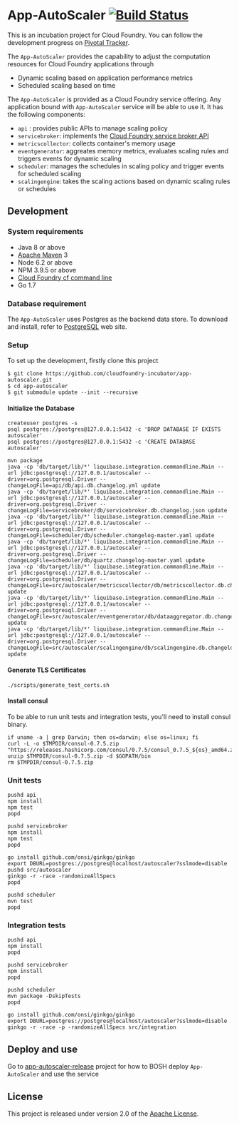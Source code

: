 <link href="https://raw.github.com/clownfart/Markdown-CSS/master/markdown.css" rel="stylesheet"></link>

# App-AutoScaler [![Build Status](https://travis-ci.org/cloudfoundry-incubator/app-autoscaler.svg?branch=develop)](https://travis-ci.org/cloudfoundry-incubator/app-autoscaler)

This is an incubation project for Cloud Foundry. You can follow the development progress on [Pivotal Tracker][t].

The `App-AutoScaler` provides the capability to adjust the computation resources for Cloud Foundry applications through

* Dynamic scaling based on application performance metrics
* Scheduled scaling based on time

The `App-AutoScaler` is provided as a Cloud Foundry service offering. Any application bound with `App-AutoScaler` service will be able to use it. It has the following components:

* `api` : provides public APIs to manage scaling policy
* `servicebroker`: implements the [Cloud Foundry service broker API][k]
* `metricscollector`: collects container's memory usage
* `eventgenerator`: aggreates memory metrics, evaluates scaling rules and triggers events for dynamic scaling
* `scheduler`: manages the schedules in scaling policy and trigger events for scheduled scaling
* `scalingengine`: takes the scaling actions based on dynamic scaling rules or schedules


## Development

### System requirements

* Java 8 or above
* [Apache Maven][b] 3
* Node 6.2 or above
* NPM 3.9.5 or above
* [Cloud Foundry cf command line][f]
* Go 1.7

### Database requirement

The `App-AutoScaler` uses Postgres as the backend data store. To download and install, refer to [PostgreSQL][p] web site.


### Setup

To set up the development, firstly clone this project

```shell
$ git clone https://github.com/cloudfoundry-incubator/app-autoscaler.git
$ cd app-autoscaler
$ git submodule update --init --recursive
```


#### Initialize the Database

```shell
createuser postgres -s
psql postgres://postgres@127.0.0.1:5432 -c 'DROP DATABASE IF EXISTS autoscaler'
psql postgres://postgres@127.0.0.1:5432 -c 'CREATE DATABASE autoscaler'

mvn package
java -cp 'db/target/lib/*' liquibase.integration.commandline.Main --url jdbc:postgresql://127.0.0.1/autoscaler --driver=org.postgresql.Driver --changeLogFile=api/db/api.db.changelog.yml update
java -cp 'db/target/lib/*' liquibase.integration.commandline.Main --url jdbc:postgresql://127.0.0.1/autoscaler --driver=org.postgresql.Driver --changeLogFile=servicebroker/db/servicebroker.db.changelog.json update
java -cp 'db/target/lib/*' liquibase.integration.commandline.Main --url jdbc:postgresql://127.0.0.1/autoscaler --driver=org.postgresql.Driver --changeLogFile=scheduler/db/scheduler.changelog-master.yaml update
java -cp 'db/target/lib/*' liquibase.integration.commandline.Main --url jdbc:postgresql://127.0.0.1/autoscaler --driver=org.postgresql.Driver --changeLogFile=scheduler/db/quartz.changelog-master.yaml update
java -cp 'db/target/lib/*' liquibase.integration.commandline.Main --url jdbc:postgresql://127.0.0.1/autoscaler --driver=org.postgresql.Driver --changeLogFile=src/autoscaler/metricscollector/db/metricscollector.db.changelog.yml update
java -cp 'db/target/lib/*' liquibase.integration.commandline.Main --url jdbc:postgresql://127.0.0.1/autoscaler --driver=org.postgresql.Driver --changeLogFile=src/autoscaler/eventgenerator/db/dataaggregator.db.changelog.yml update
java -cp 'db/target/lib/*' liquibase.integration.commandline.Main --url jdbc:postgresql://127.0.0.1/autoscaler --driver=org.postgresql.Driver --changeLogFile=src/autoscaler/scalingengine/db/scalingengine.db.changelog.yml update
```

#### Generate TLS Certificates

```shell
./scripts/generate_test_certs.sh
```


#### Install consul
To be able to run unit tests and integration tests, you'll need to install consul binary.
```
if uname -a | grep Darwin; then os=darwin; else os=linux; fi
curl -L -o $TMPDIR/consul-0.7.5.zip "https://releases.hashicorp.com/consul/0.7.5/consul_0.7.5_${os}_amd64.zip"
unzip $TMPDIR/consul-0.7.5.zip -d $GOPATH/bin
rm $TMPDIR/consul-0.7.5.zip
```

### Unit tests

```shell
pushd api
npm install
npm test
popd

pushd servicebroker
npm install
npm test
popd

go install github.com/onsi/ginkgo/ginkgo
export DBURL=postgres://postgres@localhost/autoscaler?sslmode=disable
pushd src/autoscaler
ginkgo -r -race -randomizeAllSpecs
popd

pushd scheduler
mvn test
popd
```

### Integration tests

```shell
pushd api
npm install
popd

pushd servicebroker
npm install
popd

pushd scheduler
mvn package -DskipTests
popd

go install github.com/onsi/ginkgo/ginkgo
export DBURL=postgres://postgres@localhost/autoscaler?sslmode=disable
ginkgo -r -race -p -randomizeAllSpecs src/integration
```

## Deploy and use

Go to [app-autoscaler-release][r] project for how to BOSH deploy `App-AutoScaler` and use the service


## License

This project is released under version 2.0 of the [Apache License][l].


[b]: https://maven.apache.org/
[c]: http://couchdb.apache.org/
[d]: http://www.eclipse.org/m2e/
[e]: http://www.cloudant.com
[f]: https://github.com/cloudfoundry/cli/releases
[k]: http://docs.cloudfoundry.org/services/api.html
[l]: LICENSE
[t]: https://www.pivotaltracker.com/projects/1566795
[p]: https://www.postgresql.org/
[r]: https://github.com/cloudfoundry-incubator/app-autoscaler-release
